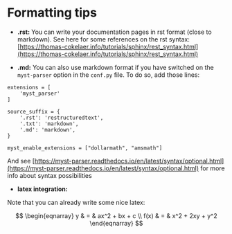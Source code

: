 # Formatting tips

* **.rst:** You can  write your documentation pages in rst format (close to markdown). See here for some references on the rst syntax: [https://thomas-cokelaer.info/tutorials/sphinx/rest_syntax.html](https://thomas-cokelaer.info/tutorials/sphinx/rest_syntax.html)


* **.md:** You can also use markdown format if you have switched on the `myst-parser` option in the `conf.py` file. To do so,  add those lines:
  
```
extensions = [
    'myst_parser'
]

source_suffix = {
    '.rst': 'restructuredtext',
    '.txt': 'markdown',
    '.md': 'markdown',
}

myst_enable_extensions = ["dollarmath", "amsmath"]
```

And see [https://myst-parser.readthedocs.io/en/latest/syntax/optional.html](https://myst-parser.readthedocs.io/en/latest/syntax/optional.html) for more info about syntax possibilities


* **latex integration:**

Note that you can already write some nice latex:

$$
   \begin{eqnarray}
      y    & = & ax^2 + bx + c \\
      f(x) & = & x^2 + 2xy + y^2
   \end{eqnarray}
$$
